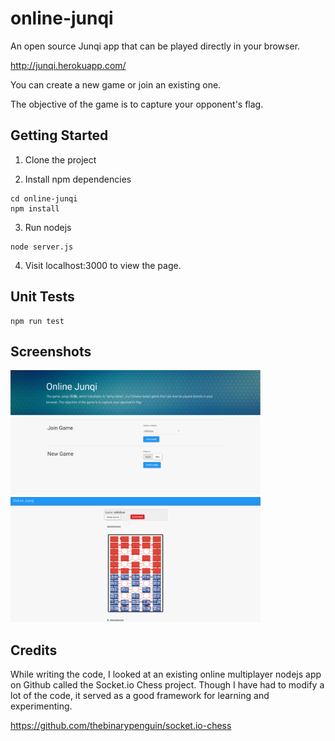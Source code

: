 # online-junqi

An open source Junqi app that can be played directly in your browser.

http://junqi.herokuapp.com/

You can create a new game or join an existing one.

The objective of the game is to capture your opponent's flag.

Getting Started
---

1. Clone the project

2. Install npm dependencies
```
cd online-junqi
npm install
```

3. Run nodejs
```
node server.js
```

4. Visit localhost:3000 to view the page.

Unit Tests
---

```
npm run test
```

Screenshots
---

<img src="https://github.com/samuelyuan/online-junqi/raw/master/images/menu.png" alt="Menu" width="400px" height="200px" />
<img src="https://github.com/samuelyuan/online-junqi/raw/master/images/game.png" alt="Gane" width="400px" height="200px" />

Credits
---

While writing the code, I looked at an existing online multiplayer nodejs app on Github called the
Socket.io Chess project. Though I have had to modify a lot of the code, it served as a good framework for learning
and experimenting.

https://github.com/thebinarypenguin/socket.io-chess
